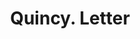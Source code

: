 ---
doi: 10.7916/D82R53QS
date_other: '1890'
date_other_textual: 1890-1899
form: correspondence
genre:
- Letters (correspondence)
name:
- Quincy
object_in_context_url: https://biggert.cul.columbia.edu/items/view/ave_biggert_00438
subject_hierarchical_geographic:
- Boston, Massachusetts, United States
subject_name:
- Quincy
title: Quincy. Letter
sort_title: Quincy. Letter
call_number: ave_biggert_00438
coordinates:
- 42.35805555555556,-71.06361111111111
pid: ave_biggert_00438
identifiers: ave_biggert_00438
thumbnail: https://derivativo-1.library.columbia.edu/iiif/2/ldpd:344046/full/!256,256/0/native.jpg
permalink: "/items/ave_biggert_00438/"
layout: iiif-image-page
---